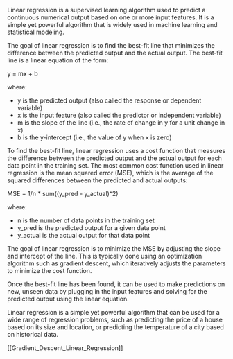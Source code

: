Linear regression is a supervised learning algorithm used to predict a continuous numerical output based on one or more input features. It is a simple yet powerful algorithm that is widely used in machine learning and statistical modeling.

The goal of linear regression is to find the best-fit line that minimizes the difference between the predicted output and the actual output. The best-fit line is a linear equation of the form:

y = mx + b

where:
- y is the predicted output (also called the response or dependent variable)
- x is the input feature (also called the predictor or independent variable)
- m is the slope of the line (i.e., the rate of change in y for a unit change in x)
- b is the y-intercept (i.e., the value of y when x is zero)

To find the best-fit line, linear regression uses a cost function that measures the difference between the predicted output and the actual output for each data point in the training set. The most common cost function used in linear regression is the mean squared error (MSE), which is the average of the squared differences between the predicted and actual outputs:

MSE = 1/n * sum((y_pred - y_actual)^2)

where:
- n is the number of data points in the training set
- y_pred is the predicted output for a given data point
- y_actual is the actual output for that data point

The goal of linear regression is to minimize the MSE by adjusting the slope and intercept of the line. This is typically done using an optimization algorithm such as gradient descent, which iteratively adjusts the parameters to minimize the cost function.

Once the best-fit line has been found, it can be used to make predictions on new, unseen data by plugging in the input features and solving for the predicted output using the linear equation.

Linear regression is a simple yet powerful algorithm that can be used for a wide range of regression problems, such as predicting the price of a house based on its size and location, or predicting the temperature of a city based on historical data.

[[Gradient_Descent_Linear_Regression]]

